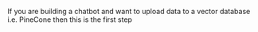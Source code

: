 If you are building a chatbot and want to upload data to a vector database i.e. PineCone then this is the first step